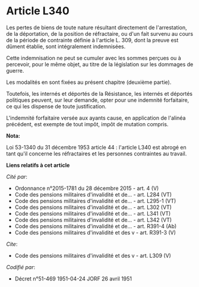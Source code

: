 # Article L340

Les pertes de biens de toute nature résultant directement de l'arrestation, de la déportation, de la position de réfractaire,
ou d'un fait survenu au cours de la période de contrainte définie à l'article L. 309, dont la preuve est dûment établie, sont
intégralement indemnisées.

Cette indemnisation ne peut se cumuler avec les sommes perçues ou à percevoir, pour le même objet, au titre de la législation
sur les dommages de guerre.

Les modalités en sont fixées au présent chapitre (deuxième partie).

Toutefois, les internés et déportés de la Résistance, les internés et déportés politiques peuvent, sur leur demande, opter
pour une indemnité forfaitaire, ce qui les dispense de toute justification.

L'indemnité forfaitaire versée aux ayants cause, en application de l'alinéa précédent, est exempte de tout impôt, impôt de
mutation compris.

**Nota:**

Loi 53-1340 du 31 décembre 1953 article 44 : l'article L340 est abrogé en tant qu'il concerne les réfractaires et les
personnes contraintes au travail.

**Liens relatifs à cet article**

_Cité par_:

  - Ordonnance n°2015-1781 du 28 décembre 2015 - art. 4 (V)
  - Code des pensions militaires d'invalidité et de... - art. L284 (VT)
  - Code des pensions militaires d'invalidité et de... - art. L295-1 (VT)
  - Code des pensions militaires d'invalidité et de... - art. L302 (VT)
  - Code des pensions militaires d'invalidité et de... - art. L341 (VT)
  - Code des pensions militaires d'invalidité et de... - art. L342 (VT)
  - Code des pensions militaires d'invalidité et de... - art. R391-4 (Ab)
  - Code des pensions militaires d'invalidité et des v - art. R391-3 (V)

_Cite_:

  - Code des pensions militaires d'invalidité et des v - art. L309 (V)

_Codifié par_:

  - Décret n°51-469 1951-04-24 JORF 26 avril 1951

